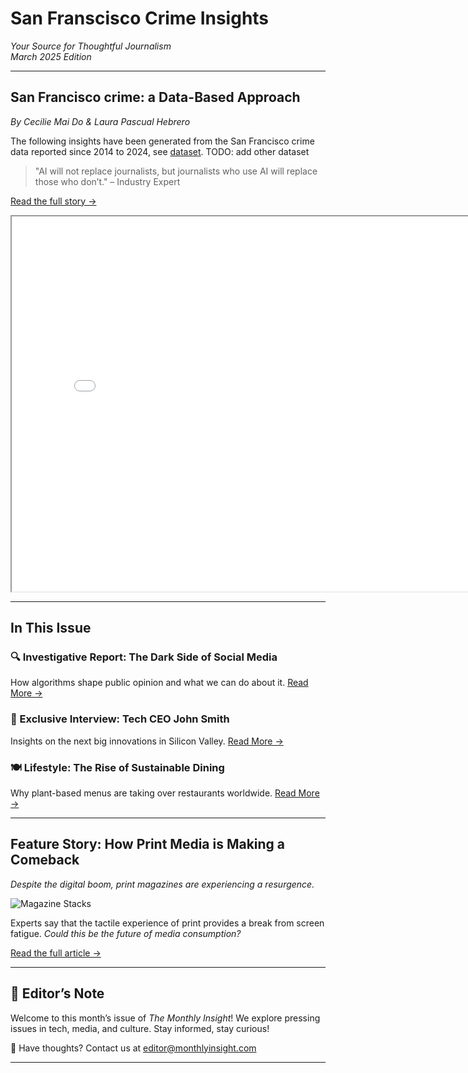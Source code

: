 # **San Franscisco Crime Insights**  
*Your Source for Thoughtful Journalism*  
*March 2025 Edition*  

---

## **San Francisco crime: a Data-Based Approach**  
_By Cecilie Mai Do & Laura Pascual Hebrero_  

The following insights have been generated from the San Francisco crime data reported since 2014 to 2024, see [dataset](https://data.sfgov.org/Public-Safety/Police-Department-Incident-Reports-2018-to-Present/wg3w-h783/about_data). TODO: add other dataset

> "AI will not replace journalists, but journalists who use AI will replace those who don’t." – Industry Expert  

[Read the full story →](#cover-story)  

<iframe src="{{ site.baseurl }}/assets/plots/bokeh_plot.html" width="800" height="600"></iframe>

---

## **In This Issue**  

### **🔍 Investigative Report: The Dark Side of Social Media**  
How algorithms shape public opinion and what we can do about it. [Read More →](#investigative-report)  

### **🎤 Exclusive Interview: Tech CEO John Smith**  
Insights on the next big innovations in Silicon Valley. [Read More →](#exclusive-interview)  

### **🍽️ Lifestyle: The Rise of Sustainable Dining**  
Why plant-based menus are taking over restaurants worldwide. [Read More →](#lifestyle)  

---

## **Feature Story: How Print Media is Making a Comeback**  
_Despite the digital boom, print magazines are experiencing a resurgence._  

![Magazine Stacks](magazine.jpg)  

Experts say that the tactile experience of print provides a break from screen fatigue. *Could this be the future of media consumption?*  

[Read the full article →](#print-comeback)  

---

## **📝 Editor’s Note**  

Welcome to this month’s issue of *The Monthly Insight*! We explore pressing issues in tech, media, and culture. Stay informed, stay curious!  

📩 Have thoughts? Contact us at [editor@monthlyinsight.com](mailto:editor@monthlyinsight.com)  

---

